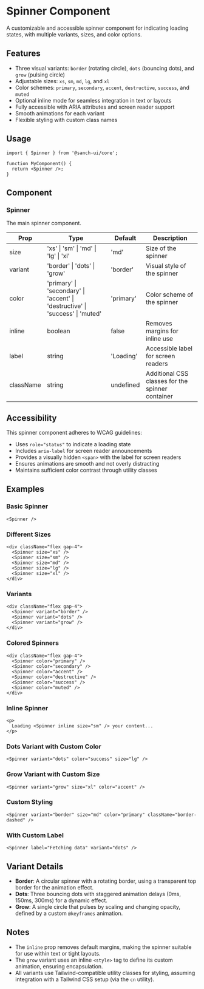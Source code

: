 # Spinner Component

A customizable and accessible spinner component for indicating loading states, with multiple variants, sizes, and color options.

## Features

- Three visual variants: `border` (rotating circle), `dots` (bouncing dots), and `grow` (pulsing circle)
- Adjustable sizes: `xs`, `sm`, `md`, `lg`, and `xl`
- Color schemes: `primary`, `secondary`, `accent`, `destructive`, `success`, and `muted`
- Optional inline mode for seamless integration in text or layouts
- Fully accessible with ARIA attributes and screen reader support
- Smooth animations for each variant
- Flexible styling with custom class names

## Usage

```tsx
import { Spinner } from '@sanch-ui/core';

function MyComponent() {
  return <Spinner />;
}
```

## Component

### Spinner

The main spinner component.

| **Prop**  | **Type**                                                                      | **Default** | **Description**                                  |
| --------- | ----------------------------------------------------------------------------- | ----------- | ------------------------------------------------ |
| size      | 'xs' \| 'sm' \| 'md' \| 'lg' \| 'xl'                                          | 'md'        | Size of the spinner                              |
| variant   | 'border' \| 'dots' \| 'grow'                                                  | 'border'    | Visual style of the spinner                      |
| color     | 'primary' \| 'secondary' \| 'accent' \| 'destructive' \| 'success' \| 'muted' | 'primary'   | Color scheme of the spinner                      |
| inline    | boolean                                                                       | false       | Removes margins for inline use                   |
| label     | string                                                                        | 'Loading'   | Accessible label for screen readers              |
| className | string                                                                        | undefined   | Additional CSS classes for the spinner container |

## Accessibility

This spinner component adheres to WCAG guidelines:

- Uses `role="status"` to indicate a loading state
- Includes `aria-label` for screen reader announcements
- Provides a visually hidden `<span>` with the label for screen readers
- Ensures animations are smooth and not overly distracting
- Maintains sufficient color contrast through utility classes

## Examples

### Basic Spinner

```tsx
<Spinner />
```

### Different Sizes

```tsx
<div className="flex gap-4">
  <Spinner size="xs" />
  <Spinner size="sm" />
  <Spinner size="md" />
  <Spinner size="lg" />
  <Spinner size="xl" />
</div>
```

### Variants

```tsx
<div className="flex gap-4">
  <Spinner variant="border" />
  <Spinner variant="dots" />
  <Spinner variant="grow" />
</div>
```

### Colored Spinners

```tsx
<div className="flex gap-4">
  <Spinner color="primary" />
  <Spinner color="secondary" />
  <Spinner color="accent" />
  <Spinner color="destructive" />
  <Spinner color="success" />
  <Spinner color="muted" />
</div>
```

### Inline Spinner

```tsx
<p>
  Loading <Spinner inline size="sm" /> your content...
</p>
```

### Dots Variant with Custom Color

```tsx
<Spinner variant="dots" color="success" size="lg" />
```

### Grow Variant with Custom Size

```tsx
<Spinner variant="grow" size="xl" color="accent" />
```

### Custom Styling

```tsx
<Spinner variant="border" size="md" color="primary" className="border-dashed" />
```

### With Custom Label

```tsx
<Spinner label="Fetching data" variant="dots" />
```

## Variant Details

- **Border**: A circular spinner with a rotating border, using a transparent top border for the animation effect.
- **Dots**: Three bouncing dots with staggered animation delays (0ms, 150ms, 300ms) for a dynamic effect.
- **Grow**: A single circle that pulses by scaling and changing opacity, defined by a custom `@keyframes` animation.

## Notes

- The `inline` prop removes default margins, making the spinner suitable for use within text or tight layouts.
- The `grow` variant uses an inline `<style>` tag to define its custom animation, ensuring encapsulation.
- All variants use Tailwind-compatible utility classes for styling, assuming integration with a Tailwind CSS setup (via the `cn` utility).
